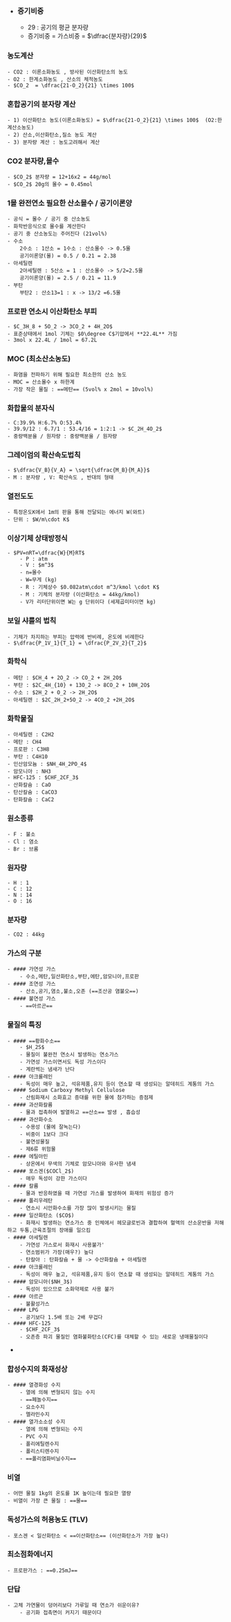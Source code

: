 - ### 증기비중
	- 29 : 공기의 평균 분자량
	- 증기비중 = 가스비중 =  $\dfrac{분자량}{29}$
### 농도계산
	- CO2 : 이론소화농도 , 방사된 이산화탄소의 농도
	- O2 : 한계소화농도 , 산소의 체적농도
	- $CO_2  = \dfrac{21-O_2}{21} \times 100$
### 혼합공기의 분자량 계산
	- 1) 이산화탄소 농도(이론소화농도) = $\dfrac{21-O_2}{21} \times 100$  (O2:한계산소농도)
	- 2) 산소,이산화탄소,질소 농도 계산
	- 3) 분자량 계산 : 농도고려해서 계산
### CO2 분자량,몰수
	- $CO_2$ 분자량 = 12+16x2 = 44g/mol
	- $CO_2$ 20g의 몰수 = 0.45mol
### 1몰 완전연소 필요한 산소몰수 / 공기이론양
	- 공식 = 몰수 / 공기 중 산소농도
	- 화학반응식으로 몰수를 계산한다
	- 공기 중 산소농도는 주어진다 (21vol%)
	- 수소 
	  	2수소 : 1산소 = 1수소 : 산소몰수 -> 0.5몰
	  	공기이론양(몰) = 0.5 / 0.21 = 2.38
	- 아세틸렌
	  	2아세틸렌 : 5산소 = 1 : 산소몰수 -> 5/2=2.5몰
	  	공기이론양(몰) = 2.5 / 0.21 = 11.9
	- 부탄
	  	부탄2 : 산소13=1 : x -> 13/2 =6.5몰
### 프로판 연소시 이산화탄소 부피
	- $C_3H_8 + 5O_2 -> 3CO_2 + 4H_2O$
	- 표준상태에서 1mol 기체는 $0\degree C$기압에서 **22.4L** 가짐
	- 3mol x 22.4L / 1mol = 67.2L
### MOC (최소산소농도)
	- 화염을 전파하기 위해 필요한 최소한의 산소 농도
	- MOC = 산소몰수 x 하한계
	- 가장 작은 물질 : ==메탄== (5vol% x 2mol = 10vol%)
### 화합물의 분자식
	- C:39.9% H:6.7% O:53.4%
	- 39.9/12 : 6.7/1 : 53.4/16 = 1:2:1 -> $C_2H_4O_2$
	- 중량백분율 / 원자량 : 중량백분율 / 원자량
### 그레이엄의 확산속도법칙
	- $\dfrac{V_B}{V_A} = \sqrt{\dfrac{M_B}{M_A}}$
	- M : 분자량 , V: 확산속도 , 반대의 형태
### 열전도도
	- 특정온도K에서 1m의 판을 통해 전달되는 에너지 W(와트)
	- 단위 : $W/m\cdot K$
### 이상기체 상태방정식
	- $PV=nRT=\dfrac{W}{M}RT$
		- P : atm
		- V : $m^3$
		- n=몰수
		- W=무게 (kg)
		- R : 기체상수 $0.082atm\cdot m^3/kmol \cdot K$
		- M : 기체의 분자량 (이산화탄소 = 44kg/kmol)
		- V가 리터단위이면 W는 g 단위이다 (세제곱미터이면 kg)
### 보일 샤를의 법칙
	- 기체가 차지하는 부피는 압력에 반비례, 온도에 비례한다
	- $\dfrac{P_1V_1}{T_1} = \dfrac{P_2V_2}{T_2}$
### 화학식
	- 메탄 : $CH_4 + 2O_2 -> CO_2 + 2H_2O$
	- 부탄 : $2C_4H_{10} + 13O_2 -> 8CO_2 + 10H_2O$
	- 수소 : $2H_2 + O_2 -> 2H_2O$
	- 아세틸렌 : $2C_2H_2+5O_2 -> 4CO_2 +2H_2O$
### 화학물질
	- 아세틸렌 : C2H2
	- 메탄 : CH4
	- 프로판 : C3H8
	- 부탄 : C4H10
	- 인산암모늄 : $NH_4H_2PO_4$
	- 암모니아 : NH3
	- HFC-125 : $CHF_2CF_3$
	- 산화칼슘 : CaO
	- 탄산칼슘 : CaCO3
	- 탄화칼슘 : CaC2
### 원소종류
	- F : 불소
	- Cl : 염소
	- Br : 브롬
### 원자량
	- H : 1
	- C : 12
	- N : 14
	- O : 16
### 분자량
	- CO2 : 44kg
### 가스의 구분
	- #### 가연성 가스
		- 수소,메탄,일산화탄소,부탄,에탄,암모니아,프로판
	- #### 조연성 가스
		- 산소,공기,염소,불소,오존 (==조산공 염불오==)
	- #### 불연성 가스
		- ==아르곤==
### 물질의 특징
	- #### ==황화수소==
		- $H_2S$
		- 물질이 불완전 연소시 발생하는 연소가스
		- 가연성 가스이면서도 독성 가스이다
		- 계란썩는 냄새가 난다
	- #### 아크롤레인
		- 독성이 매우 높고, 석유제품,유지 등이 연소할 때 생성되는 알데히드 계통의 가스
	- #### Sodium Carboxy Methyl Cellulose
		- 산림화재시 소화효고 증대를 위한 물에 첨가하는 증점제
	- #### 과산화칼륨
		- 물과 접촉하여 발열하고 ==산소== 발생 , 흡습성
	- #### 과산화수소
		- 수용성 (물에 잘녹는다)
		- 비중이 1보다 크다
		- 불연성물질
		- 제6류 위험물
	- #### 에틸아민
		- 상온에서 무색의 기체로 암모니아와 유사한 냄새
	- #### 포스겐($COCl_2$)
		- 매우 독성이 강한 가스이다
	- #### 칼륨
		- 물과 반응하였을 때 가연성 가스를 발생하여 화재의 위험성 증가
	- #### 폴리우레탄
		- 연소시 시안화수소를 가장 많이 발생시키는 물질
	- #### 일산화탄소 ($CO$)
		- 화재시 발생하는 연소가스 중 인체에서 헤모글로빈과 결합하여 혈액의 산소운반을 저해하고 두통,근육조절의 장애를 일으킴
	- #### 아세틸렌
		- 가연성 가스로서 화재시 사용불가'
		- 연소범위가 가장(매우?) 높다
		- 탄칼아 : 탄화칼슘 + 물 -> 수산화칼슘 + 아세틸렌
	- #### 아크롤레인
		- 독성이 매우 높고, 석유제품,유지 등이 연소할 때 생성되는 알데히드 계통의 가스
	- #### 암모니아($NH_3$)
		- 독성이 있으므로 소화약제로 사용 불가
	- #### 아르곤
		- 불활성가스
	- #### LPG
		- 공기보다 1.5배 또는 2배 무겁다
	- #### HFC-125
		- $CHF_2CF_3$
		- 오존층 파괴 물질인 염화불화탄소(CFC)를 대체할 수 있는 새로운 냉매물질이다
-
### 합성수지의 화재성상
	- #### 열경화성 수지
		- 열에 의해 변형되지 않는 수지
		- ==페놀수지==
		- 요소수지
		- 멜라민수지
	- #### 열가소소성 수지
		- 열에 의해 변형되는 수지
		- PVC 수지
		- 폴리에틸렌수지
		- 폴리스티렌수지
		- ==폴리염화비닐수지==
### 비열
	- 어떤 물질 1kg의 온도를 1K 높이는데 필요한 열량
	- 비열이 가장 큰 물질 : ==물==
### 독성가스의 허용농도 (TLV)
	- 포스겐 < 일산화탄소 < ==이산화탄소== (이산화탄소가 가장 높다)
### 최소점화에너지
	- 프로판가스 : ==0.25mJ==
### 단답
	- 고체 가연물이 덩어리보다 가루일 때 연소가 쉬운이유?
		- 공기화 접촉면이 커지기 때문이다